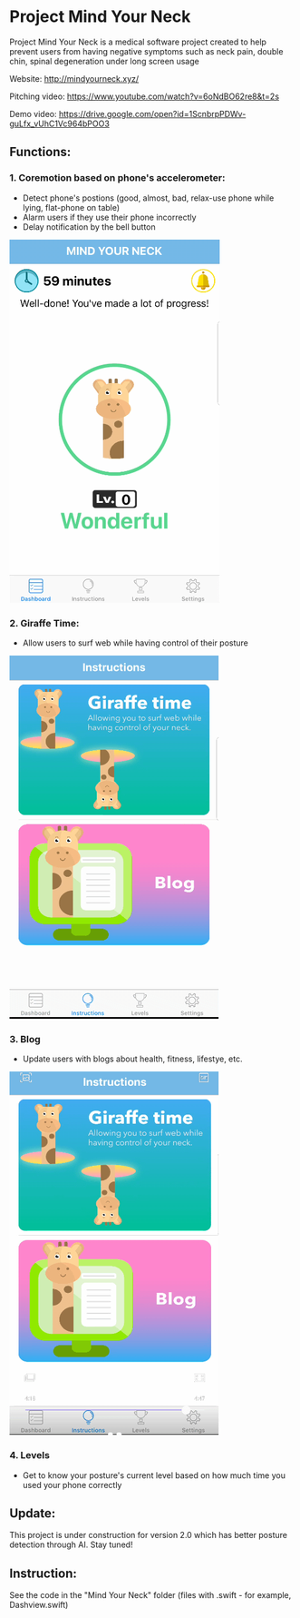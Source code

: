 # Project Mind Your Neck
Project Mind Your Neck is a medical software project created to help prevent users from having negative symptoms such as neck pain, double chin, spinal degeneration under long screen usage

Website: 
http://mindyourneck.xyz/

Pitching video:
https://www.youtube.com/watch?v=6oNdBO62re8&t=2s

Demo video: 
https://drive.google.com/open?id=1ScnbrpPDWv-guLfx_vUhC1Vc964bPOO3


## Functions:
### 1. Coremotion based on phone's accelerometer:
- Detect phone's postions (good, almost, bad, relax-use phone while lying, flat-phone on table)
- Alarm users if they use their phone incorrectly 
- Delay notification by the bell button 

![](Detect.gif)

### 2. Giraffe Time: 
- Allow users to surf web while having control of their posture

![](GTime.gif)

### 3. Blog
- Update users with blogs about health, fitness, lifestye, etc.

![](Blog.gif)

### 4. Levels
- Get to know your posture's current level based on how much time you used your phone correctly

## Update:
This project is under construction for version 2.0 which has better posture detection through AI. Stay tuned!

## Instruction:
See the code in the "Mind Your Neck" folder (files with .swift - for example, Dashview.swift)

